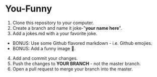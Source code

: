 # You-Funny

1. Clone this repository to your computer.
2. Create a branch and name it joke-"**your name here**".
3. Add a jokes.md with a your favorite joke.

- BONUS: Use some Github flavored markdown - i.e. Github emojies.
- BONUS: Add a funny image :hankey:.

4. Add and commit your changes.
5. Push the changes to **YOUR BRANCH** - not the master branch. 
6. Open a pull request to merge your branch into the master. 
